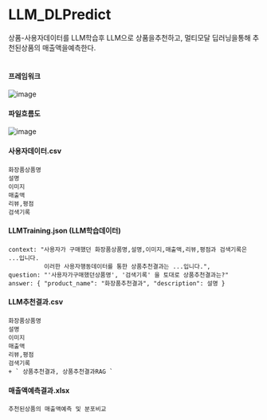# LLM_DLPredict
상품-사용자데이터를 LLM학습후 LLM으로 상품을추천하고, 멀티모달 딥러닝을통해 추천된상품의 매출액을예측한다.  <br><br>

#### 프레임워크
![image](https://github.com/user-attachments/assets/cca50ef8-8061-4d47-ab4f-9861f75ccc5e)

#### 파일흐름도
![image](https://github.com/user-attachments/assets/16634c2c-4c76-41f1-96e8-d06f47251d80)

#### 사용자데이터.csv
```
화장품상품명
설명
이미지
매출액
리뷰,평점
검색기록
```

#### LLMTraining.json (LLM학습데이터)
```
context: "사용자가 구매했던 화장품상품명,설명,이미지,매출액,리뷰,평점과 검색기록은 ...입니다.
          이러한 사용자행동데이터를 통한 상품추천결과는 ...입니다.",
question: "'사용자가구매했던상품명', '검색기록' 을 토대로 상품추천결과는?"
answer: { "product_name": "화장품추천결과", "description": 설명 }
```

#### LLM추천결과.csv
```
화장품상품명
설명
이미지
매출액
리뷰,평점
검색기록
+ ` 상품추천결과, 상품추천결과RAG `
```

#### 매출액예측결과.xlsx
``` 추천된상품의 매출액예측 및 분포비교 ```
